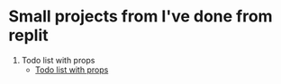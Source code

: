 # Small projects from I've done from replit

1. Todo list with props
    - [Todo list with props](https://replit.com/@iampruven/Todo-using-props#README.md)